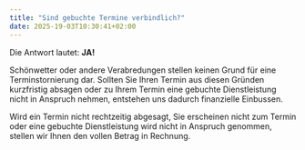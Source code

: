```yaml
---
title: "Sind gebuchte Termine verbindlich?"
date: 2025-19-03T10:30:41+02:00
---
```

Die Antwort lautet: **JA!** 

Schönwetter oder andere Verabredungen stellen keinen Grund für eine Terminstornierung dar. Sollten Sie Ihren Termin aus diesen Gründen kurzfristig absagen oder zu Ihrem Termin eine gebuchte Dienstleistung nicht in Anspruch nehmen, entstehen uns dadurch finanzielle Einbussen.

Wird ein Termin nicht rechtzeitig abgesagt, Sie erscheinen nicht zum Termin oder eine gebuchte Dienstleistung wird nicht in Anspruch genommen, stellen wir Ihnen den vollen Betrag in Rechnung.

 
 
